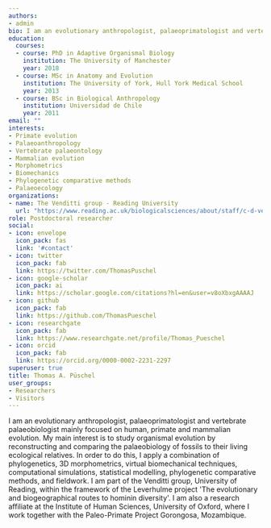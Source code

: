 ```yaml
---
authors:
- admin
bio: I am an evolutionary anthropologist, palaeoprimatologist and vertebrate palaeobiologist mainly focused on human, primate and mammalian evolution. My main interest is to study organismal evolution by reconstructing and comparing the palaeobiology of fossils to their living ecological relatives. In order to do this, I apply a combination of phylogenetics, 3D morphometrics, virtual biomechanical techniques, computational simulations, statistical modelling, phylogenetic comparative methods, and fieldwork. I am part of the Venditti group, University of Reading, within the framework of the Leverhulme project 'The evolutionary and biogeographical routes to hominin diversity'. I am also a research affiliate at the Institute of Human Sciences, University of Oxford, where I work together with the Paleo-Primate Project Gorongosa, Mozambique.
education:
  courses:
  - course: PhD in Adaptive Organismal Biology
    institution: The University of Manchester
    year: 2018
  - course: MSc in Anatomy and Evolution
    institution: The University of York, Hull York Medical School
    year: 2013
  - course: BSc in Biological Anthropology
    institution: Universidad de Chile
    year: 2011
email: ""
interests:
- Primate evolution
- Palaeoanthropology
- Vertebrate palaeontology
- Mammalian evolution
- Morphometrics
- Biomechanics
- Phylogenetic comparative methods
- Palaeoecology
organizations:
- name: The Venditti group - Reading University
  url: "https://www.reading.ac.uk/biologicalsciences/about/staff/c-d-venditti.aspx"
role: Postdoctoral researcher
social:
- icon: envelope
  icon_pack: fas
  link: '#contact'
- icon: twitter
  icon_pack: fab
  link: https://twitter.com/ThomasPuschel
- icon: google-scholar
  icon_pack: ai
  link: https://scholar.google.com/citations?hl=en&user=v8oXbxgAAAAJ
- icon: github
  icon_pack: fab
  link: https://github.com/ThomasPueschel
- icon: researchgate
  icon_pack: fab
  link: https://www.researchgate.net/profile/Thomas_Pueschel
- icon: orcid
  icon_pack: fab
  link: https://orcid.org/0000-0002-2231-2297
superuser: true
title: Thomas A. Püschel
user_groups:
- Researchers
- Visitors
---
```


I am an evolutionary anthropologist, palaeoprimatologist and vertebrate palaeobiologist mainly focused on human, primate and mammalian evolution. My main interest is to study organismal evolution by reconstructing and comparing the palaeobiology of fossils to their living ecological relatives. In order to do this, I apply a combination of phylogenetics, 3D morphometrics, virtual biomechanical techniques, computational simulations, statistical modelling, phylogenetic comparative methods, and fieldwork. I am part of the Venditti group, University of Reading, within the framework of the Leverhulme project 'The evolutionary and biogeographical routes to hominin diversity'. I am also a research affiliate at the Institute of Human Sciences, University of Oxford, where I work together with the Paleo-Primate Project Gorongosa, Mozambique.

